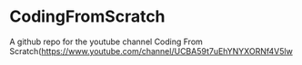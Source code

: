 # CodingFromScratch
A github repo for the youtube channel Coding From Scratch(https://www.youtube.com/channel/UCBA59t7uEhYNYXORNf4V5lw
